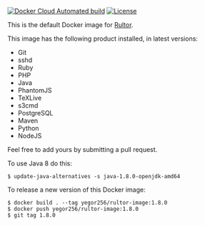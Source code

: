 [![Docker Cloud Automated build](https://img.shields.io/docker/cloud/automated/yegor256/rultor-image)](https://hub.docker.com/r/yegor256/rultor-image)
[![License](https://img.shields.io/badge/license-MIT-green.svg)](https://github.com/yegor256/total/rultor-image/master/LICENSE.txt)

This is the default Docker image for [Rultor](https://www.rultor.com).

This image has the following product installed, in latest versions:

  * Git
  * sshd
  * Ruby
  * PHP
  * Java
  * PhantomJS
  * TeXLive
  * s3cmd
  * PostgreSQL
  * Maven
  * Python
  * NodeJS

Feel free to add yours by submitting a pull request.

To use Java 8 do this:

```
$ update-java-alternatives -s java-1.8.0-openjdk-amd64
```

To release a new version of this Docker image:

```
$ docker build . --tag yegor256/rultor-image:1.8.0
$ docker push yegor256/rultor-image:1.8.0
$ git tag 1.8.0
```
